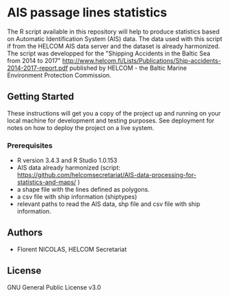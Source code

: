 # AIS passage lines statistics

The R script available in this repository will help to produce statistics based on Automatic Identification System (AIS) data.
The data used with this script if from the HELCOM AIS data server and the dataset is already harmonized.
The script was developped for the "Shipping Accidents in the Baltic Sea from 2014 to 2017" http://www.helcom.fi/Lists/Publications/Ship-accidents-2014-2017-report.pdf 
published by HELCOM - the Baltic Marine Environment Protection Commission.

## Getting Started

These instructions will get you a copy of the project up and running on your local machine for development and testing purposes. See deployment for notes on how to deploy the project on a live system.

### Prerequisites

- R version 3.4.3 and R Studio 1.0.153
- AIS data already harmonized (script: https://github.com/helcomsecretariat/AIS-data-processing-for-statistics-and-maps/ )
- a shape file with the lines defined as polygons.
- a csv file with ship information (shiptypes)
- relevant paths to read the AIS data, shp file and csv file with ship information.

## Authors

* Florent NICOLAS, HELCOM Secretariat


## License

GNU General Public License v3.0

